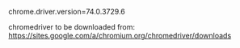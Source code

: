 chrome.driver.version=74.0.3729.6

chromedriver to be downloaded from:
https://sites.google.com/a/chromium.org/chromedriver/downloads
